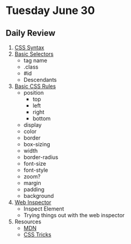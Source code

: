 # Tuesday June 30

## Daily Review

1. [CSS Syntax](css-syntax.html)
1. [Basic Selectors](selectors.html)
    * tag name
    * .class
    * #id
    * Descendants
2. [Basic CSS Rules](rules.html)
    * position
        - top
        - left
        - right
        - bottom
    * display
    * color
    * border
    * box-sizing
    * width
    * border-radius
    * font-size
    * font-style
    * zoom?
    * margin
    * padding
    * background
3. [Web Inspector](web-inspector)
    * Inspect Element
    * Trying things out with the web inspector
4. Resources
    * [MDN](https://developer.mozilla.org/en-US/)
    * [CSS Tricks](https://css-tricks.com)
